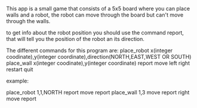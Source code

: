 This app is a small game that consists of a 5x5 board where you can place walls and a robot, the robot can move through the board
but can't move through the walls.

to get info about the robot position you should use the command report, that will tell you the position of the robot an its direction.

The different commands for this program are:
place_robot x(integer coodinate),y(integer coordinate),direction(NORTH,EAST,WEST OR SOUTH)
place_wall x(integer coodinate),y(integer coordinate)
report
move
left
right
restart
quit

example:

place_robot 1,1,NORTH
report
move
report
place_wall 1,3
move
report
right
move
report
